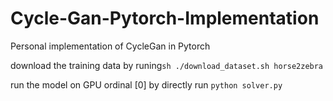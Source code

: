 # Cycle-Gan-Pytorch-Implementation
Personal implementation of CycleGan in Pytorch

download the training data by runing```sh ./download_dataset.sh horse2zebra```

run the model on GPU ordinal [0] by directly run ```python solver.py```
